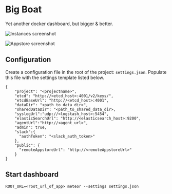 Big Boat
================
Yet another docker dashboard, but bigger & better.

![Instances screenshot](http://i.imgur.com/9KMTgDM.png)

![Appstore screenshot](http://i.imgur.com/1Ibb9SY.png)

## Configuration

Create a configuration file in the root of the project: `settings.json`. Populate this file with the settings template listed below.


    {
        "project": "<projectname>",
        "etcd": "http://<etcd_host>:4001/v2/keys/",
        "etcdBaseUrl": "http://<etcd_host>:4001",
        "dataDir": "<path_to_data_dir>",
        "sharedDataDir": "<path_to_shared_data_dir>,
        "syslogUrl":"udp://<logstash_host>:5454",
        "elasticSearchUrl": "http://<elasticsearch_host>:9200",
        "agentUrl":"http://<agent_url>",
        "admin": true,
        "slack":{
          "authToken": "<slack_auth_token>"
        },
        "public": {
          "remoteAppstoreUrl": "http://<remoteAppstoreUrl>"
        }
    }

## Start dashboard
`ROOT_URL=<root_url_of_app> meteor --settings settings.json`
